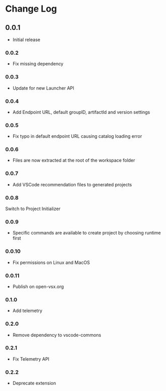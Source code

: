 # Change Log

## 0.0.1
- Initial release

### 0.0.2

- Fix missing dependency

### 0.0.3

- Update for new Launcher API

### 0.0.4

- Add Endpoint URL, default groupID, artifactId and version settings

### 0.0.5

- Fix typo in default endpoint URL causing catalog loading error

### 0.0.6

- Files are now extracted at the root of the workspace folder

### 0.0.7

- Add VSCode recommendation files to generated projects

### 0.0.8

Switch to Project Initializer

### 0.0.9

- Specific commands are available to create project by choosing runtime first

### 0.0.10

- Fix permissions on Linux and MacOS

### 0.0.11

- Publish on open-vsx.org

### 0.1.0

- Add telemetry

### 0.2.0

- Remove dependency to vscode-commons

### 0.2.1

- Fix Telemetry API

### 0.2.2

- Deprecate extension

